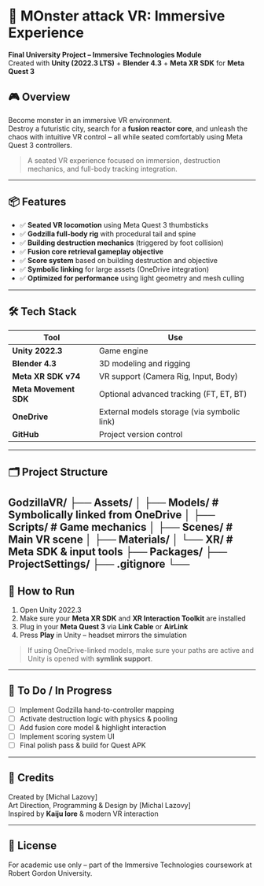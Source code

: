 # 🦖 MOnster attack VR: Immersive Experience

**Final University Project – Immersive Technologies Module**  
Created with **Unity (2022.3 LTS)** + **Blender 4.3** + **Meta XR SDK** for **Meta Quest 3**

## 🎮 Overview

Become monster in an immersive VR environment.  
Destroy a futuristic city, search for a **fusion reactor core**, and unleash the chaos with intuitive VR control – all while seated comfortably using Meta Quest 3 controllers.

> A seated VR experience focused on immersion, destruction mechanics, and full-body tracking integration.

---

## 📦 Features

- ✅ **Seated VR locomotion** using Meta Quest 3 thumbsticks
- ✅ **Godzilla full-body rig** with procedural tail and spine
- ✅ **Building destruction mechanics** (triggered by foot collision)
- ✅ **Fusion core retrieval gameplay objective**
- ✅ **Score system** based on building destruction and objective
- ✅ **Symbolic linking** for large assets (OneDrive integration)
- ✅ **Optimized for performance** using light geometry and mesh culling

---

## 🛠️ Tech Stack

| Tool               | Use                                |
|--------------------|-------------------------------------|
| **Unity 2022.3**   | Game engine                         |
| **Blender 4.3**    | 3D modeling and rigging             |
| **Meta XR SDK v74**| VR support (Camera Rig, Input, Body)|
| **Meta Movement SDK** | Optional advanced tracking (FT, ET, BT) |
| **OneDrive**       | External models storage (via symbolic link) |
| **GitHub**         | Project version control             |

---

## 🗂️ Project Structure

GodzillaVR/ ├── Assets/ │ ├── Models/ # Symbolically linked from OneDrive │ ├── Scripts/ # Game mechanics │ ├── Scenes/ # Main VR scene │ ├── Materials/ │ └── XR/ # Meta SDK & input tools ├── Packages/ ├── ProjectSettings/ ├── .gitignore └──
---

## 🚀 How to Run

1. Open Unity 2022.3
2. Make sure your **Meta XR SDK** and **XR Interaction Toolkit** are installed
3. Plug in your **Meta Quest 3** via **Link Cable** or **AirLink**
4. Press **Play** in Unity – headset mirrors the simulation

> If using OneDrive-linked models, make sure your paths are active and Unity is opened with **symlink support**.

---

## 🧪 To Do / In Progress

- [ ] Implement Godzilla hand-to-controller mapping
- [ ] Activate destruction logic with physics & pooling
- [ ] Add fusion core model & highlight interaction
- [ ] Implement scoring system UI
- [ ] Final polish pass & build for Quest APK

---

## 🧠 Credits

Created by [Michal Lazovy]  
Art Direction, Programming & Design by [Michal Lazovy]  
Inspired by **Kaiju lore** & modern VR interaction

---

## 📜 License

For academic use only – part of the Immersive Technologies coursework at Robert Gordon University.

